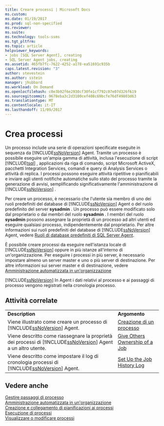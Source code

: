 ```yaml
---
title: Creare processi | Microsoft Docs
ms.custom: 
ms.date: 01/19/2017
ms.prod: sql-non-specified
ms.reviewer: 
ms.suite: 
ms.technology: tools-ssms
ms.tgt_pltfrm: 
ms.topic: article
helpviewer_keywords:
- jobs [SQL Server Agent], creating
- SQL Server Agent jobs, creating
ms.assetid: 465fb7fc-7622-4252-a178-ea51691c935b
caps.latest.revision: "3"
author: stevestein
ms.author: sstein
manager: jhubbard
ms.workload: On Demand
ms.openlocfilehash: c0e3b92f6e2930cf30fe1cf792c07e07d326f619
ms.sourcegitcommit: 9678eba3c2d3100cef408c69bcfe76df49803d63
ms.translationtype: MT
ms.contentlocale: it-IT
ms.lasthandoff: 11/09/2017
---
```

# <a name="create-jobs"></a>Crea processi
Un processo include una serie di operazioni specificate eseguite in sequenza da [!INCLUDE[ssNoVersion](../../includes/ssnoversion_md.md)] Agent. Tramite un processo è possibile eseguire un'ampia gamma di attività, inclusa l'esecuzione di script [!INCLUDE[tsql](../../includes/tsql_md.md)] , applicazioni da riga di comando, script Microsoft ActiveX, pacchetti Integration Services, comandi e query di Analysis Services o attività di replica. I processi possono eseguire attività ripetitive o pianificabili e inviare agli utenti notifiche automatiche sullo stato del processo tramite la generazione di avvisi, semplificando significativamente l'amministrazione di [!INCLUDE[ssNoVersion](../../includes/ssnoversion_md.md)] .  
  
Per creare un processo, è necessario che l'utente sia membro di uno dei ruoli predefiniti del database di [!INCLUDE[ssNoVersion](../../includes/ssnoversion_md.md)] Agent o del ruolo predefinito del server **sysadmin** . Un processo può essere modificato solo dal proprietario o dai membri del ruolo **sysadmin** . I membri del ruolo **sysadmin** possono assegnare la proprietà di un processo ad altri utenti ed eseguire qualsiasi processo, indipendentemente dal proprietario. Per altre informazioni sui ruoli predefiniti del database di [!INCLUDE[ssNoVersion](../../includes/ssnoversion_md.md)] Agent, vedere [Ruoli di database predefiniti di SQL Server Agent](../../ssms/agent/sql-server-agent-fixed-database-roles.md).  
  
È possibile creare processi da eseguire nell'istanza locale di [!INCLUDE[ssNoVersion](../../includes/ssnoversion_md.md)] oppure in più istanze all'interno di un'organizzazione. Per eseguire i processi in più server, è necessario impostare almeno un server master e uno o più server di destinazione. Per altre informazioni sui server master e di destinazione, vedere [Amministrazione automatizzata in un'organizzazione](../../ssms/agent/automated-administration-across-an-enterprise.md)  
  
[!INCLUDE[ssNoVersion](../../includes/ssnoversion_md.md)] In Agent i dati relativi al processo e ai passaggi di processo vengono registrati nella cronologia processo.  
  
## <a name="related-tasks"></a>Attività correlate  
  
|||  
|-|-|  
|**Description**|**Argomento**|  
|Viene illustrato come creare un processo di [!INCLUDE[ssNoVersion](../../includes/ssnoversion_md.md)] Agent.|[Creazione di un processo](../../ssms/agent/create-a-job.md)|  
|Viene descritto come riassegnare la proprietà dei processi di [!INCLUDE[ssNoVersion](../../includes/ssnoversion_md.md)] Agent a un altro utente.|[Give Others Ownership of a Job](../../ssms/agent/give-others-ownership-of-a-job.md)|  
|Viene descritto come impostare il log di cronologia processi di [!INCLUDE[ssNoVersion](../../includes/ssnoversion_md.md)] Agent.|[Set Up the Job History Log](../../ssms/agent/set-up-the-job-history-log.md)|  
  
## <a name="see-also"></a>Vedere anche  
[Gestire passaggi di processo](../../ssms/agent/manage-job-steps.md)  
[Amministrazione automatizzata in un'organizzazione](../../ssms/agent/automated-administration-across-an-enterprise.md)  
[Creazione e collegamento di pianificazioni ai processi](../../ssms/agent/create-and-attach-schedules-to-jobs.md)  
[Esecuzione di processi](../../ssms/agent/run-jobs.md)  
[Visualizzare o modificare processi](../../ssms/agent/view-or-modify-jobs.md)  
  
